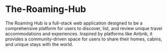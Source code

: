 # The-Roaming-Hub
The Roaming Hub is a full-stack web application designed to be a comprehensive platform for users to discover, list, and review unique travel accommodations and experiences. Inspired by platforms like Airbnb, it provides a community-driven space for users to share their homes, cabins, and unique stays with the world.
